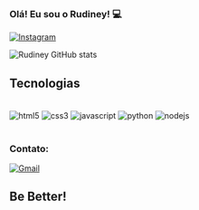 ### Olá! Eu sou o Rudiney! 💻
[![Instagram](https://img.shields.io/badge/Instagram-E4405F?style=for-the-badge&logo=instagram&logoColor=white)](https://instagram.com/rudyassis)

![Rudiney GitHub stats](https://github-readme-stats.vercel.app/api?username=rudyassis&show_icons=true&theme=dark)

## Tecnologias

<div style="display: inline_block"><br/>
    <img align="center" alt="html5" src="https://img.shields.io/badge/HTML5-E34F26?style=for-the-badge&logo=html5&logoColor=white"/>
    <img align="center" alt="css3" src="https://img.shields.io/badge/CSS3-1572B6?style=for-the-badge&logo=css3&logoColor=white"/>
    <img align="center" alt="javascript" src="https://img.shields.io/badge/JavaScript-323330?style=for-the-badge&logo=javascript&logoColor=F7DF1E"/>
    <img align="center" alt="python" src="https://img.shields.io/badge/Python-14354C?style=for-the-badge&logo=python&logoColor=white"/>
    <img align="center" alt="nodejs" src="https://img.shields.io/badge/Node.js-43853D?style=for-the-badge&logo=node.js&logoColor=white"/>

</div><br/>

### Contato: 
[![Gmail](	https://img.shields.io/badge/Gmail-D14836?style=for-the-badge&logo=gmail&logoColor=white)](mailto:rudiney.assis@gmail.com)

## Be Better!

